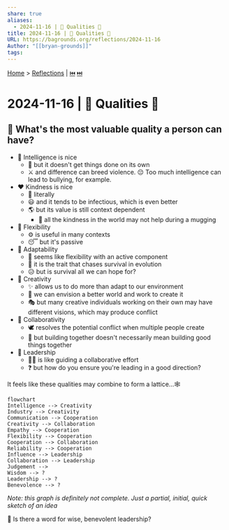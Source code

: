```yaml
---
share: true
aliases:
  - 2024-11-16 | 🤔 Qualities 👥
title: 2024-11-16 | 🤔 Qualities 👥
URL: https://bagrounds.org/reflections/2024-11-16
Author: "[[bryan-grounds]]"
tags: 
---
```

[Home](../index.md) > [Reflections](./index.md) | [⏮️](./2024-11-04.md) [⏭️](./2024-11-18.md)  
# 2024-11-16 | 🤔 Qualities 👥  
## 🤔 What's the most valuable quality a person can have?  
- 🧠 Intelligence is nice  
  - 🤔 but it doesn't get things done on its own  
  - ⚔️ and difference can breed violence. 😔 Too much intelligence can lead to bullying, for example.  
- ❤️ Kindness is nice  
  - 🥰 literally  
  - 😃 and it tends to be infectious, which is even better  
  - 🌎 but its value is still context dependent  
    - 🚨 all the kindness in the world may not help during a mugging  
- 🤸 Flexibility  
  - ⚙️ is useful in many contexts  
  - 😴 but it's passive  
- 🐒 Adaptability  
  - 💪 seems like flexibility with an active component  
  - 🧬 it is the trait that chases survival in evolution  
  - 😥 but is survival all we can hope for?  
- 🎨 Creativity  
  - ✨ allows us to do more than adapt to our environment  
  - 🌈 we can envision a better world and work to create it  
  - 🎭 but many creative individuals working on their own may have different visions, which may produce conflict  
- 🤝 Collaborativity  
  - 🕊️ resolves the potential conflict when multiple people create  
  - 🔨 but building together doesn't necessarily mean building good things together  
- 🧭 Leadership  
  - 👨‍✈️ is like guiding a collaborative effort  
  - ❓ but how do you ensure you're leading in a good direction?  
  
It feels like these qualities may combine to form a lattice...🕸️  
  
```mermaid  
flowchart  
Intelligence --> Creativity  
Industry --> Creativity  
Communication --> Cooperation  
Creativity --> Collaboration  
Empathy --> Cooperation  
Flexibility --> Cooperation  
Cooperation --> Collaboration  
Reliability --> Cooperation  
Influence --> Leadership  
Collaboration --> Leadership  
Judgement -->   
Wisdom --> ?  
Leadership --> ?  
Benevolence --> ?  
```  
_Note: this graph is definitely not complete. Just a partial, initial, quick sketch of an idea_  
  
🤔 Is there a word for wise, benevolent leadership?  

